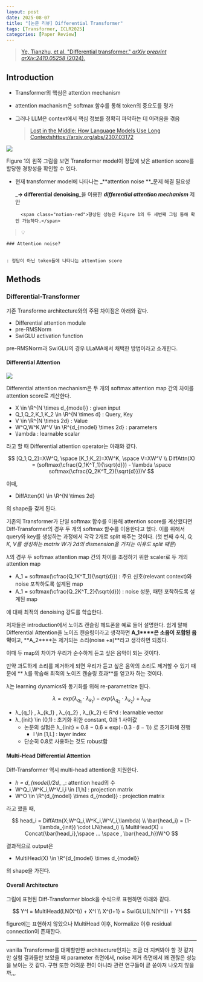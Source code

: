 ```yaml
---
layout: post
date: 2025-08-07
title: "[논문 리뷰] Differential Transformer"
tags: [Transformer, ICLR2025]
categories: [Paper Review]
---
```


> [Ye, Tianzhu, et al. "Differential transformer." ](https://arxiv.org/abs/2410.05258)[_arXiv preprint arXiv:2410.05258_](https://arxiv.org/abs/2410.05258)[ (2024).](https://arxiv.org/abs/2410.05258)



## Introduction

- Transformer의 핵심은 attention mechanism
- attention machanism은 softmax 함수를 통해 token의 중요도를 평가
- 그러나 LLM은 context에서 핵심 정보를 정확히 파악하는 데 어려움을 겪음

	> [Lost in the Middle: How Language Models Use Long Contextshttps://arxiv.org/abs/2307.03172](https://arxiv.org/abs/2307.03172)


![](https://prod-files-secure.s3.us-west-2.amazonaws.com/542b861c-36a8-4051-84e5-8804b6728dba/9083ea56-691a-4752-ae26-47f403431ac8/image.png?X-Amz-Algorithm=AWS4-HMAC-SHA256&X-Amz-Content-Sha256=UNSIGNED-PAYLOAD&X-Amz-Credential=ASIAZI2LB4665A2JXXNH%2F20251003%2Fus-west-2%2Fs3%2Faws4_request&X-Amz-Date=20251003T230106Z&X-Amz-Expires=3600&X-Amz-Security-Token=IQoJb3JpZ2luX2VjELb%2F%2F%2F%2F%2F%2F%2F%2F%2F%2FwEaCXVzLXdlc3QtMiJIMEYCIQDdRUBJuSi4d%2Fo4chyQI23lwfvqLiIL5si76ul%2BBrJzOgIhAPkZcX2RslXq0%2Fof3QVo7LxiLcfdJmN8MBl%2BhxJdLMU8Kv8DCE8QABoMNjM3NDIzMTgzODA1IgxC7oXtNqhRdIaFd70q3ANJ6eQlQPcBctqoc36FP2MVgmOD%2BmiS3ED2lKddEP4dqGpUOgi7yNYpxJaUgGsrVerbULvvVUdS7BZ8mBVMM2OvI5aVyTpuNmqP8TsYM%2FlyYMmVD7a4D7B%2BxXB%2B4g4K%2FFCUbfJ7FJLihxMpDwfmj59LB2OSkRlMdMf7NQQRiGL9uXF%2BBSol09nhq%2B4yMSoWEkNXJdWvcBlbmLoUDQMRu2FDLqv8Z%2BgYgXw%2BOONgApPdpqJT8lYGsCNs%2F2OBHoCenR80v3D%2F7nKr849v2y81345R03KLBmbfa5zUuwSlPKpKZHfw4fEksn7v2bC6Az5307T2oog7Np3slDZJaym3Kx65%2B1sMkFwVHv7bp%2BI9abEiPDliI03hEhMqc00R3Xg%2B4R8g8cpbLfogj%2BreR1CdEPjfWVABohT2B3t%2BAMefOKpd4mHb40rT2OdBIHjs4PVdgD1lQoZ70BkS4Qsya5PoDO9qf%2BcLi7ZYWGD9zcbQ942ff%2FSqxYbXN1esHpP5ZUeVcD4rlLsFAcBmCP8Gw8QK6y1geJxcSf%2Ft2QW9YrRKbIfNSyW17aRdLzEYjEAglt6zn56VK2sNp3tcyjsGykxllGBl%2BxKySTQRwex8vrnRvEwMm5lRUxVlUlOZFp2A3zCMjoHHBjqkAZ7cEb%2F%2FKS6fhyWCUu%2FwXDhDB8INu0izWggJajr5qimCJ35x4V8L4R6wqrx%2FSi%2B3aTABxWD%2BSjpVANdaFqu8tH8zm0kWGXL8UraiOpUdLdoT5MvS9a6685o86xR8HKKu5NUHsguElmXJSVff7I4c7oF87A2lEvcmGzcNGl3wrBkNpyyPtRde5zXxkuvwBpSD6KlNmcui6tzM4ju0DBuXZDppwxZa&X-Amz-Signature=abed45ed0e75d1f8e2522a37223888b4579bd53a255df28327af523ed9206e1e&X-Amz-SignedHeaders=host&x-amz-checksum-mode=ENABLED&x-id=GetObject)


Figure 1의 왼쪽 그림을 보면 Transformer model이 정답에 낮은 attention score를 할당한 경향성을 확인할 수 있다.

- 현재 transformer model에 나타나는 _**attention noise **_문제 해결 필요성

	_**→ differential denoising**_을 이용한 _**differential attention mechanism**_ 제안


		<span class="notion-red">향상된 성능은 Figure 1의 두 세번째 그림 통해 확인 가능하다.</span>


> 💡 


	### Attention noise?


	: 정답이 아닌 token들에 나타나는 attention score



## Methods



### Differential-Transformer


기존 Transforme architecture와의 주된 차이점은 아래와 같다.

- Differential attention module
- pre-RMSNorm
- SwiGLU activation function

pre-RMSNorm과 SwiGLU의 경우 LLaMA에서 채택한 방법이라고 소개한다.



#### Differential Attention


![](https://prod-files-secure.s3.us-west-2.amazonaws.com/542b861c-36a8-4051-84e5-8804b6728dba/116d70b2-1963-4810-9167-f4c7d8a06e8f/image.png?X-Amz-Algorithm=AWS4-HMAC-SHA256&X-Amz-Content-Sha256=UNSIGNED-PAYLOAD&X-Amz-Credential=ASIAZI2LB4665A2JXXNH%2F20251003%2Fus-west-2%2Fs3%2Faws4_request&X-Amz-Date=20251003T230106Z&X-Amz-Expires=3600&X-Amz-Security-Token=IQoJb3JpZ2luX2VjELb%2F%2F%2F%2F%2F%2F%2F%2F%2F%2FwEaCXVzLXdlc3QtMiJIMEYCIQDdRUBJuSi4d%2Fo4chyQI23lwfvqLiIL5si76ul%2BBrJzOgIhAPkZcX2RslXq0%2Fof3QVo7LxiLcfdJmN8MBl%2BhxJdLMU8Kv8DCE8QABoMNjM3NDIzMTgzODA1IgxC7oXtNqhRdIaFd70q3ANJ6eQlQPcBctqoc36FP2MVgmOD%2BmiS3ED2lKddEP4dqGpUOgi7yNYpxJaUgGsrVerbULvvVUdS7BZ8mBVMM2OvI5aVyTpuNmqP8TsYM%2FlyYMmVD7a4D7B%2BxXB%2B4g4K%2FFCUbfJ7FJLihxMpDwfmj59LB2OSkRlMdMf7NQQRiGL9uXF%2BBSol09nhq%2B4yMSoWEkNXJdWvcBlbmLoUDQMRu2FDLqv8Z%2BgYgXw%2BOONgApPdpqJT8lYGsCNs%2F2OBHoCenR80v3D%2F7nKr849v2y81345R03KLBmbfa5zUuwSlPKpKZHfw4fEksn7v2bC6Az5307T2oog7Np3slDZJaym3Kx65%2B1sMkFwVHv7bp%2BI9abEiPDliI03hEhMqc00R3Xg%2B4R8g8cpbLfogj%2BreR1CdEPjfWVABohT2B3t%2BAMefOKpd4mHb40rT2OdBIHjs4PVdgD1lQoZ70BkS4Qsya5PoDO9qf%2BcLi7ZYWGD9zcbQ942ff%2FSqxYbXN1esHpP5ZUeVcD4rlLsFAcBmCP8Gw8QK6y1geJxcSf%2Ft2QW9YrRKbIfNSyW17aRdLzEYjEAglt6zn56VK2sNp3tcyjsGykxllGBl%2BxKySTQRwex8vrnRvEwMm5lRUxVlUlOZFp2A3zCMjoHHBjqkAZ7cEb%2F%2FKS6fhyWCUu%2FwXDhDB8INu0izWggJajr5qimCJ35x4V8L4R6wqrx%2FSi%2B3aTABxWD%2BSjpVANdaFqu8tH8zm0kWGXL8UraiOpUdLdoT5MvS9a6685o86xR8HKKu5NUHsguElmXJSVff7I4c7oF87A2lEvcmGzcNGl3wrBkNpyyPtRde5zXxkuvwBpSD6KlNmcui6tzM4ju0DBuXZDppwxZa&X-Amz-Signature=6866d52a4a2caf69cb256b01cb30b5f020a6ee7d835dc146968c59c3d5fe148f&X-Amz-SignedHeaders=host&x-amz-checksum-mode=ENABLED&x-id=GetObject)


Differential attention mechanism은 두 개의 softmax attention map 간의 차이를 attention score로 계산한다.

- X \in \R^{N \times d\_{model}} : given input
- Q\_1,Q\_2,K\_1,K\_2 \in \R^{N \times d} : Query, Key
- V \in \R^{N \times 2d} : Value
- W^Q,W^K,W^V \in \R^{d\_{model} \times 2d} : parameters
- \lambda : learnable scalar

라고 할 때 Differential attention operator는 아래와 같다.


$$
[Q_1;Q_2]=XW^Q, \space [K_1;K_2]=XW^K, \space V=XW^V \\
DiffAttn(X) = (softmax(\cfrac{Q_1K^T_1}{\sqrt{d}}) - \lambda \space softmax(\cfrac{Q_2K^T_2}{\sqrt{d}}))V
$$


이때,

- DiffAtten(X) \in \R^{N \times 2d}

의 shape을 갖게 된다.


기존의 Transformer가 단일 softmax 함수를 이용해 attention score를 계산했다면 Diff-Transformer의 경우 두 개의 softmax 함수를 이용한다고 했다. 이를 위해서 query와 key를 생성하는 과정에서 각각 2개로 split 해주는 것이다. <span class="notion-red">(첫 번째 수식, </span><span class="notion-red">_Q, K, V를 생성하는 matrix W가 2d의 dismension을 가지는 이유도 split 때문_</span><span class="notion-red">)</span>


 λ의 경우 두 softmax attention map 간의 차이를 조정하기 위한 scaler로 두 개의 attention map

- A\_1 = softmax(\cfrac{Q\_1K^T\_1}{\sqrt{d}}) : 주요 신호(relevant context)와 noise 포착하도록 설계된 map
- A\_1 = softmax(\cfrac{Q\_2K^T\_2}{\sqrt{d}}) : noise 성분, 패턴 포착하도록 설계된 map 

에 대해 최적의 denoising 강도를 학습한다.


저자들은 introduction에서 노이즈 캔슬링 헤드폰을 예로 들어 설명한다. 쉽게 말해 Differential Attention을 노이즈 캔슬링이라고 생각하면 **A\_1****은 소음이 포함된 음악**이고, **A\_2****는 제거되는 소리(noise +a)**라고 생각하면 되겠다. 


이때 두 map의 차이가 우리가 순수하게 듣고 싶은 음악이 되는 것이다. 


만약 과도하게 소리를 제거하게 되면 우리가 듣고 싶은 음악의 소리도 제거할 수 있기 때문에 ** λ를 학습해 최적의 노이즈 캔슬링 효과**를 얻고자 하는 것이다.


λ는 learning dynamics와 동기화를 위해 re-parametrize 된다.


$$
\lambda = exp(\lambda_{q_1} \cdot \lambda_{k_1}) - exp(\lambda_{q_2} \cdot \lambda_{k_2}) + \lambda_{init}
$$

- λ\_{q\_1} , λ\_{k\_1} , λ\_{q\_2} , λ\_{k\_2} ∈ R^d : learnable vector
- λ\_{init} \in (0,1) : 초기화 위한 constant, 0과 1 사이값
	- 논문의 실험은 λ\_{init} = 0.8 − 0.6 × exp(−0.3 · (l − 1)) 로 초기화해 진행
		- l \in [1,L] : layer index
	- 단순히 0.8로 사용하는 것도 robust함


#### **Multi-Head Differential Attention**


Diff-Transformer 역시 multi-head attention을 지원한다.

- _h = d\_{model}/2d__ _: attention head의 수
- W^Q\_i,W^K\_i,W^V\_i,i \in [1,h] : projection matrix
- W^O \in \R^{d\_{model} \times d\_{model}} : projection matrix

라고 했을 때,


$$
head_i = DiffAttn(X;W^Q_i,W^K_i,W^V_i,\lambda) \\
\bar{head_i} = (1-\lambda_{init}) \cdot LN(head_i) \\
MultiHead(X) = Concat(\bar{head_i},\space ... \space , \bar{head_h})W^O
$$


결과적으로 output은

- MultiHead(X) \in \R^{d\_{model} \times d\_{model}}

의 shape을 가진다.



#### Overall Architecture


그림에 표현된 Diff-Transformer block을 수식으로 표현하면 아래와 같다.


$$
Y^l = MultiHead(LN(X^l)) + X^l \\
X^{l+1} = SwiGLU(LN(Y^l)) + Y^l
$$


figure에는 표현하지 않았으나 MultiHead 이후, Normalize 이후 residual connection이 존재한다.


---


vanilla Transformer를 대체할만한 architecture인지는 조금 더 지켜봐야 할 것 같지만 실험 결과들만 보았을 때 parameter 측면에서, noise 제거 측면에서 꽤 괜찮은 성능을 보이는 것 같다. 구현 또한 어려운 편이 아니라 관련 연구들이 곧 쏟아져 나오지 않을까,,,

